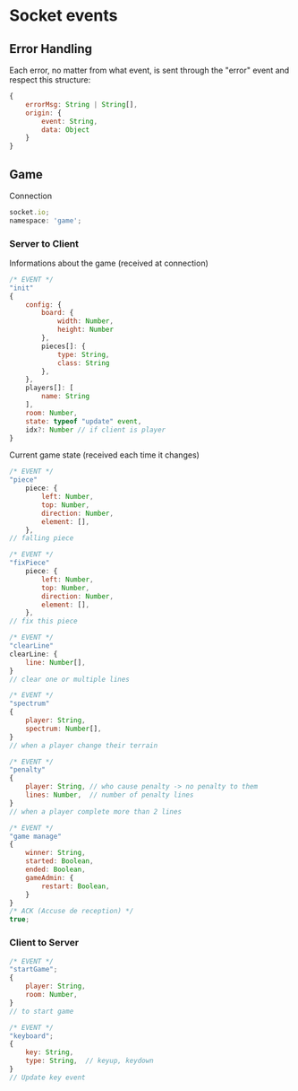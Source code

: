 # Socket events

## Error Handling

Each error, no matter from what event, is sent through the "error" event and respect this structure:

```js
{
    errorMsg: String | String[],
    origin: {
        event: String,
        data: Object
    }
}
```

## Game

Connection

```js
socket.io;
namespace: 'game';
```

### Server to Client

Informations about the game (received at connection)

```js
/* EVENT */
"init"
{
    config: {
        board: {
            width: Number,
            height: Number
        },
        pieces[]: {
            type: String,
            class: String
        },
    },
    players[]: [
        name: String
    ],
    room: Number,
    state: typeof "update" event,
    idx?: Number // if client is player
}
```

Current game state (received each time it changes)

```js
/* EVENT */
"piece"
    piece: {
        left: Number,
        top: Number,
        direction: Number,
        element: [],
    },
// falling piece
```

```js
/* EVENT */
"fixPiece"
    piece: {
        left: Number,
        top: Number,
        direction: Number,
        element: [],
    },
// fix this piece
```

```js
/* EVENT */
"clearLine"
clearLine: {
    line: Number[],
}
// clear one or multiple lines
```

```js
/* EVENT */
"spectrum"
{
    player: String,
    spectrum: Number[],
}
// when a player change their terrain
```

```js
/* EVENT */
"penalty"
{
    player: String, // who cause penalty -> no penalty to them
    lines: Number,  // number of penalty lines
}
// when a player complete more than 2 lines
```

```js
/* EVENT */
"game manage"
{
    winner: String,
    started: Boolean,
    ended: Boolean,
    gameAdmin: {
        restart: Boolean,
    }
}
/* ACK (Accuse de reception) */
true;
```

### Client to Server

```js
/* EVENT */
"startGame";
{
    player: String,
    room: Number,
}
// to start game
```

```js
/* EVENT */
"keyboard";
{
    key: String,
    type: String,  // keyup, keydown
}
// Update key event
```
